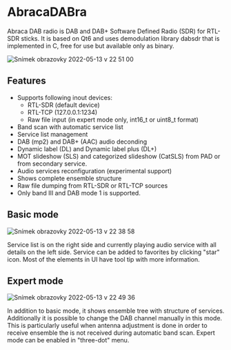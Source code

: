 # AbracaDABra
Abraca DAB radio is DAB and DAB+ Software Defined Radio (SDR) for RTL-SDR sticks. 
It is based on Qt6 and uses demodulation library dabsdr that is implemented in C, free for use but available only as binary. 

![Snímek obrazovky 2022-05-13 v 22 51 00](https://user-images.githubusercontent.com/6438380/168488691-65716cac-63fa-49fe-9e89-d382956c28d3.png)

## Features
* Supports following inout devices:
  * RTL-SDR (default device)
  * RTL-TCP (127.0.0.1:1234) 
  * Raw file input (in expert mode only, int16_t or uint8_t format)
* Band scan with automatic service list
* Service list management
* DAB (mp2) and DAB+ (AAC) audio deconding
* Dynamic label (DL) and Dynamic label plus (DL+)
* MOT slideshow (SLS) and categorized slideshow (CatSLS) from PAD or from secondary service.
* Audio services reconfiguration (experimental support)
* Shows complete ensemble structure
* Raw file dumping from RTL-SDR or RTL-TCP sources
* Only band III and DAB mode 1 is supported.

## Basic mode
![Snímek obrazovky 2022-05-13 v 22 38 58](https://user-images.githubusercontent.com/6438380/168489179-7157c8e5-ecba-4cc2-9e7e-31432479acc2.png)

Service list is on the right side and currently playing audio service with all details on the left side. 
Service can be added to favorites by clicking "star" icon. 
Most of the elements in UI have tool tip with more information.

## Expert mode

![Snímek obrazovky 2022-05-13 v 22 49 36](https://user-images.githubusercontent.com/6438380/168489297-bf12730c-ffc9-415a-9e45-7e7cebe0de39.png)

In addition to basic mode, it shows ensemble tree with structure of services. 
Additionally it is possible to change the DAB channel manually in this mode. 
This is particularly useful when antenna adjustment is done in order to receive ensemble the is not received during automatic band scan.
Expert mode can be enabled in "three-dot" menu.


